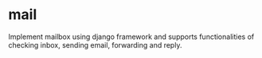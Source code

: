 # mail
Implement mailbox using django framework and supports functionalities of checking inbox, sending email, forwarding and reply.
